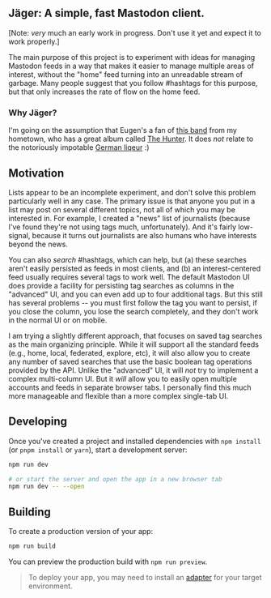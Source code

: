 ## Jäger: A simple, fast Mastodon client.

[Note: *very* much an early work in progress. Don't use it yet and expect it to work properly.]

The main purpose of this project is to experiment with ideas for managing Mastodon feeds in a way that makes it easier
to manage multiple areas of interest, without the "home" feed turning into an unreadable stream of garbage. Many people
suggest that you follow #hashtags for this purpose, but that only increases the rate of flow on the home feed.

### Why Jäger?

I'm going on the assumption that Eugen's a fan of [this band](https://en.wikipedia.org/wiki/Mastodon_(band)) from my
hometown, who has a great album called [The Hunter](https://en.wikipedia.org/wiki/The_Hunter_(Mastodon_album)). It
does *not* relate to the notoriously impotable [German liqeur](https://en.wikipedia.org/wiki/J%C3%A4germeister) :)

## Motivation

Lists appear to be an incomplete experiment, and don't solve this problem particularly well in any case. The primary
issue is that anyone you put in a list may post on several different topics, not all of which you may be interested
in. For example, I created a "news" list of journalists (because I've found they're not using tags much, unfortunately).
And it's fairly low-signal, because it turns out journalists are also humans who have interests beyond the news.

You can also *search* #hashtags, which can help, but (a) these searches aren't easily persisted as feeds in most clients,
and (b) an interest-centered feed usually requires several tags to work well. The default Mastodon UI does provide a
facility for persisting tag searches as columns in the "advanced" UI, and you can even add up to four additional tags.
But this still has several problems -- you must first follow the tag you want to persist, if you close the column, you
lose the search completely, and they don't work in the normal UI or on mobile.

I am trying a slightly different approach, that focuses on saved tag searches as the main organizing principle. While
it will support all the standard feeds (e.g., home, local, federated, explore, etc), it will also allow you to create
any number of saved searches that use the basic boolean tag operations provided by the API. Unlike the "advanced" UI,
it will *not* try to implement a complex multi-column UI. But it *will* allow you to easily open multiple accounts and
feeds in separate browser tabs. I personally find this much more manageable and flexible than a more complex single-tab
UI.

## Developing

Once you've created a project and installed dependencies with `npm install` (or `pnpm install` or `yarn`), start a development server:

```bash
npm run dev

# or start the server and open the app in a new browser tab
npm run dev -- --open
```

## Building

To create a production version of your app:

```bash
npm run build
```

You can preview the production build with `npm run preview`.

> To deploy your app, you may need to install an [adapter](https://kit.svelte.dev/docs/adapters) for your target environment.
